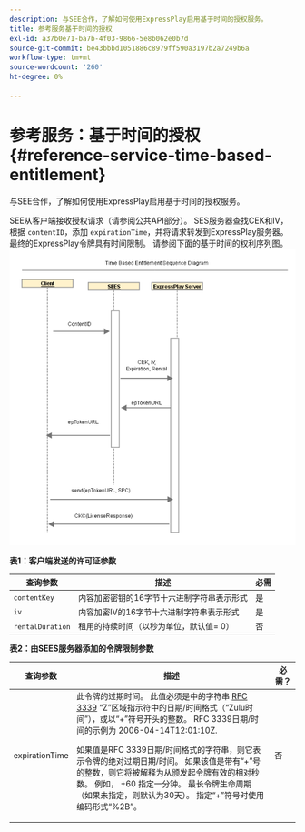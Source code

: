 ```yaml
---
description: 与SEE合作，了解如何使用ExpressPlay启用基于时间的授权服务。
title: 参考服务基于时间的授权
exl-id: a37b0e71-ba7b-4f03-9866-5e8b062e0b7d
source-git-commit: be43bbbd1051886c8979ff590a3197b2a7249b6a
workflow-type: tm+mt
source-wordcount: '260'
ht-degree: 0%

---
```


# 参考服务：基于时间的授权 {#reference-service-time-based-entitlement}

与SEE合作，了解如何使用ExpressPlay启用基于时间的授权服务。

SEE从客户端接收授权请求（请参阅公共API部分）。 SES服务器查找CEK和IV，根据 `contentID`，添加 `expirationTime`，并将请求转发到ExpressPlay服务器。 最终的ExpressPlay令牌具有时间限制。 请参阅下面的基于时间的权利序列图。 ![](assets/fees-time-based.png)

**表1：客户端发送的许可证参数**

| 查询参数 | 描述 | 必需 |
|---|---|---|
| `contentKey` | 内容加密密钥的16字节十六进制字符串表示形式 | 是 |
| `iv` | 内容加密IV的16字节十六进制字符串表示形式 | 是 |
| `rentalDuration` | 租用的持续时间（以秒为单位，默认值= 0） | 否 |

**表2：由SEES服务器添加的令牌限制参数**

<table id="table_E979FAD7A61A4832A46667301939FAEB">  
 <thead> 
  <tr> 
   <th class="entry"> 查询参数 </th> 
   <th class="entry"> 描述 </th> 
   <th class="entry"> 必需？ </th> 
  </tr> 
 </thead>
 <tbody> 
  <tr> 
   <td><span class="codeph"> expirationTime</span> </td> 
   <td>此令牌的过期时间。 此值必须是中的字符串 <a href="https://www.ietf.org/rfc/rfc3339.txt" format="html" type="external"> RFC 3339</a> “Z”区域指示符中的日期/时间格式（“Zulu时间”），或以“+”符号开头的整数。 RFC 3339日期/时间的示例为 <span class="codeph"> 2006-04-14T12:01:10Z</span>. <p>如果值是RFC 3339日期/时间格式的字符串，则它表示令牌的绝对过期日期/时间。 如果该值是带有“+”号的整数，则它将被解释为从颁发起令牌有效的相对秒数。 例如， <span class="codeph"> +60</span> 指定一分钟。 最长令牌生命周期（如果未指定，则默认为30天）。 指定“+”符号时使用编码形式“%2B”。 </p> </td> 
   <td> 否 </td> 
  </tr> 
 </tbody> 
</table>

